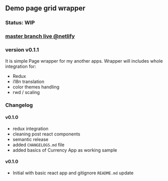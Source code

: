 ## Demo page grid wrapper

### Status: WIP

### [master branch live @netlify](https://suspicious-roentgen-a39454.netlify.com/)

### version v0.1.1

It is simple Page wrapper for my another apps.
Wrapper will includes whole integration for: 
- Redux
- i18n translation
- color themes handling
- rwd / scaling  

### Changelog 

#### v0.1.0
- redux integration 
- cleaning post react components
- semantic release
- added `CHANGELOGS.md` file
- added basics of Currency App as working sample

#### v0.1.0
- Initial with basic react app and gitignore
`README.md` update 
